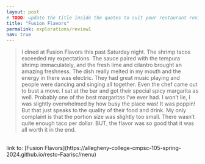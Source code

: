 ```yaml
---
layout: post
# TODO: update the title inside the quotes to suit your restaurant review needs
title: "Fusion Flavors"
permalink: explorations/review1
nav: true
---
```


>I dined at Fusion Flavors this past Saturday night. The shrimp tacos exceeded my expectations. The sauce paired with the tempura shrimp immaculately, and the fresh lime and cilantro brought an amazing freshness. The dish really melted in my mouth and the energy in there was electric. They had great music playing and people were dancing and singing all together. Even the chef came out to bust a move. I sat at the bar and got their special spicy margarita as well. Probably one of the best margaritas I’ve ever had. I won’t lie, I was slightly overwhelmed by how busy the place was! It was poppin! But that just speaks to the quality of their food and drink. My only complaint is that the portion size was slightly too small. There wasn’t quite enough taco per dollar. BUT, the flavor was so good that it was all worth it in the end. 
<br>
link to: [Fusion Flavors](https://allegheny-college-cmpsc-105-spring-2024.github.io/resto-Faarisc/menu)
